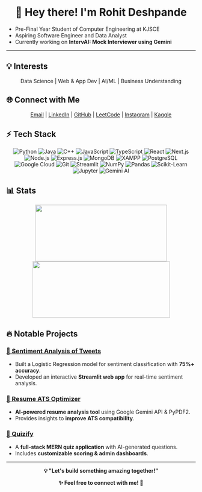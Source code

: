 <div align="center">  
  <h1>👋 Hey there! I'm Rohit Deshpande</h1>  
</div>


* Pre-Final Year Student of Computer Engineering at KJSCE
* Aspiring Software Engineer and Data Analyst
* Currently working on <b>IntervAI: Mock Interviewer using Gemini</b></p>

---


## 💡 Interests  

<div align = "center">
Data Science | Web & App Dev | AI/ML | Business Understanding
</div>



## 🌐 Connect with Me  
<div align = "center">
  
[Email](mailto:rohitsdeshpande4@gmail.com) |  [LinkedIn](https://www.linkedin.com/in/irohitdeshpande) |  [GitHub](https://github.com/irohitdeshpande) |  [LeetCode](https://leetcode.com/irohitdeshpande) |  [Instagram](https://www.instagram.com/irohitdeshpande) |  [Kaggle](https://kaggle.com/rohitdeshpande18)  

</div>



## ⚡ Tech Stack  
<div align = "center">
  
  ![Python](https://img.shields.io/badge/PYTHON-black?style=flat-square&logo=python)
  ![Java](https://img.shields.io/badge/JAVA-black?style=flat-square&logo=java)
  ![C++](https://img.shields.io/badge/C++-black?style=flat-square&logo=cplusplus)
  ![JavaScript](https://img.shields.io/badge/JAVASCRIPT-black?style=flat-square&logo=javascript)
  ![TypeScript](https://img.shields.io/badge/TYPESCRIPT-black?style=flat-square&logo=typescript)
  ![React](https://img.shields.io/badge/REACT-black?style=flat-square&logo=react)
  ![Next.js](https://img.shields.io/badge/NEXT.JS-black?style=flat-square&logo=next.js)
  ![Node.js](https://img.shields.io/badge/NODE.JS-black?style=flat-square&logo=node.js)
  ![Express.js](https://img.shields.io/badge/EXPRESS.JS-black?style=flat-square&logo=express)
  ![MongoDB](https://img.shields.io/badge/MONGODB-black?style=flat-square&logo=mongodb)
  ![XAMPP](https://img.shields.io/badge/XAMPP-black?style=flat-square&logo=xampp)
  ![PostgreSQL](https://img.shields.io/badge/POSTGRESQL-black?style=flat-square&logo=postgresql)
  ![Google Cloud](https://img.shields.io/badge/GOOGLE_CLOUD-black?style=flat-square&logo=googlecloud)
  ![Git](https://img.shields.io/badge/GIT-black?style=flat-square&logo=git)
  ![Streamlit](https://img.shields.io/badge/STREAMLIT-black?style=flat-square&logo=streamlit)
  ![NumPy](https://img.shields.io/badge/NUMPY-black?style=flat-square&logo=numpy)
  ![Pandas](https://img.shields.io/badge/PANDAS-black?style=flat-square&logo=pandas)
  ![Scikit-Learn](https://img.shields.io/badge/SCIKIT--LEARN-black?style=flat-square&logo=scikit-learn)
  ![Jupyter](https://img.shields.io/badge/JUPYTER-black?style=flat-square&logo=jupyter)
  ![Gemini AI](https://img.shields.io/badge/GEMINI_AI-black?style=flat-square&logo=google)
  
</div>



## 📊 Stats  

<div align="center">

<img src="https://github-readme-stats.vercel.app/api?username=irohitdeshpande&hide_border=true&show_icons=true&theme=default" width="350" height="150" />

<img src="https://leetcard.jacoblin.cool/irohitdeshpande?theme=light&font=Cousine" width="365" height="150" />


</div>



## 🔥 Notable Projects  

### [📝 Sentiment Analysis of Tweets](https://github.com/irohitdeshpande/sentiment-analysis-text)  
- Built a Logistic Regression model for sentiment classification with **75%+ accuracy**.  
- Developed an interactive **Streamlit web app** for real-time sentiment analysis.  

### [📄 Resume ATS Optimizer](https://github.com/irohitdeshpande/Resume-ATS-Optimizer)  
- **AI-powered resume analysis tool** using Google Gemini API & PyPDF2.  
- Provides insights to **improve ATS compatibility**.  

### [🧠 Quizify](https://github.com/irohitdeshpande/quizappproject)  
- A **full-stack MERN quiz application** with AI-generated questions.  
- Includes **customizable scoring & admin dashboards**.  

---

<div align="center"><b>
💡 "Let's build something amazing together!"  

✨ Feel free to connect with me! 🚀 
</b>  
</div>

